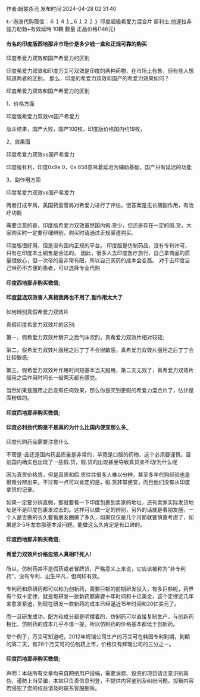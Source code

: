 <p>作者:蚜裳杀沧 发布时间:2024-04-28 02:31:40</p>
<p>《✅港澳代购薇信：６１４１_６１２２ 》印度超級希愛力混合片 犀利士,他達拉非 強力助勃+有效延時 10顆 數量 正品价格(146元) </p>
									<h4>有名的印度版西地那非市场价是多少钱一盒和正规可靠的购买</h4><p>印度希爱力双效和国产希爱力的区别</p><p>印度希爱力双效和印度万艾可双效是印度的两种葯物，在市场上有售，但有些人想知道两者的区别。 那么，印度的希爱力双效和国产的希爱力效果如何？</p><p> 印度希爱力双效和国产希爱力的区别</p><p> 1、价格方面</p><p> 印度版希爱力双效vs国产希爱力</p><p> 战斗结果，国产大败，国产100枚，印度版价格国内约19枚，</p><p> 2，效果面</p><p> 印度希爱力双效vs国产希爱力</p><p> 印度版有利，印度0x9e 0，0x 658意味着延迟为辅助基础，国产只有延迟的功能</p><p> 3、副作用方面</p><p> 印度希爱力双效vs国产希爱力</p><p> 两者打成平局，美国葯监管局对希爱力进行了评估，但答案是无长期副作用，有治疗功能</p><p> 需要注意的是，印度版希爱力双效虽然国内假.货少，但还是存在一定的假.货，大家购买时一定要仔细辨别，购买时请通过正规渠道购买。</p><p> 印度版很好用，但是没有国内正规的平台。 印度版是仿制药品，没有专利许可，只有在印度本土销售是合法的。 因此，很多人去印度医疗旅行，自己拿商品的质量很放心，但一次带的量非常有限，所以自己买药的成本会变高。 对于去印度自己带药不方便的患者，可以选择专业代购</p><p></p><h4>	印度西地那非购买微信;</h4><p></p><h4>印度蓝选双效害人真相我再也不用了,副作用太大了</h4><p>如何辨别真假希爱力双效片</p><p>真假印度希爱力双效片的区别:</p><p>第一，假希爱力双效片掰开之后气味浓烈，真希爱力双效片相对较轻;</p><p>第二，假希爱力双效片服用之后丁丁不会很敏感，真希爱力双效片服用之后丁丁会比较敏感;</p><p>第三，假希爱力双效片作用时间短基本当天服用，第二天无效了，真希爱力双效片服用之后作用时间长一般两天都有感觉。</p><p>当然如果是服用之后没有任何效果，那么你是买到更假的希爱力混合片了，估计是面粉做的。</p><p></p><h4>	印度西地那非购买微信;</h4><p></p><h4>印度必利劲代购是不是真的为什么比国内便宜那么多_</h4><p>印度代购药品需要注意什么</p><p>不管是-品还是国内药品质量是非常的，毕竟是口服的药物，这个必须要谨慎。目前国内确实也出现了一些假.货，假.货的出现甚至导致真货卖不动!为什么呢</p><p>因为真货价格贵，但是真货和假.货往往很多人难以分辨，甚至多年代购经验也是很难分辨出来，不过有一点可以肯定的是，假.货非常便宜，而且他们没有从印度拿货的记录。</p><p>如果一定要分辨直假，那就要看一下印度包裹到卖家的地址，还有卖家实际发货地址是不是印度包裹发过去的。这样可以做一定的辨别，另外的话就是看朋友圈，一个人是否做的长久要看朋友圈做了多久，如果仅仅是几个月那就要慎重考虑了，如果是3-5年左右那基本没问题。能做这么久肯定是有口碑的。</p><p></p><h4>	印度西地那非购买微信;</h4><p></p><h4>希爱力双效片价格忽悠人真相吓死人!</h4><p>所以，仿制药并不是假药或者冒牌货，严格意义上来说，它应该被称为“非专利药”，没有专利、出生平凡，但同样有效。</p><p>专利药和原研药都可以称为创新药，需要巨额的前期研发投入，有多巨额呢，药界有个双十定律，就是每研发一款新药都需要十年时间和十亿美金，这个定律近几年来愈发紧迫，到现在研发一款新药的成本已经逼近15年时间和20亿美元了。</p><p>而一旦研发成功，配方和成分都是明摆着的，仿制药可以直接复制生产，与创新药相比，仿制药的成本几乎不值一提，所以仿制药的价格基本都低于创新药。</p><p>举个例子，万艾可知道吧，2012年辉瑞公司生产的万艾可在韩国专利到期，到期的第二天，有28个万艾可的仿制药上市，价格仅有辉瑞公司的三分之一。</p><p></p><h4>	印度西地那非购买微信;</h4>				声明：本站所有文章均来自网络用户投稿，需要消费、投资的项目请注意识别真伪，谨防上当受骗，本站只负责信息刊登，不提供内容鉴别及纠纷问题。投稿内容若侵犯了您的权益请及时联系客服删除。				
